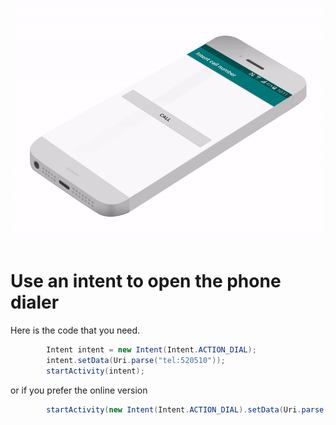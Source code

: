 ![Intent that opens the dialer](./display/intent.gif)

# Use an intent to open the phone dialer

Here is the code that you need.

```java
        Intent intent = new Intent(Intent.ACTION_DIAL);
        intent.setData(Uri.parse("tel:520510"));
        startActivity(intent);

```

or if you prefer the online version

```java
        startActivity(new Intent(Intent.ACTION_DIAL).setData(Uri.parse("tel:520510")));
```